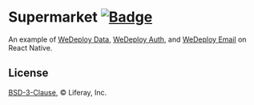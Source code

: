 # Supermarket [![Badge](https://img.shields.io/badge/built%20with-wedeploy-00d46a.svg?style=flat)](http://wedeploy.com)

An example of [WeDeploy Data](https://wedeploy.com/docs/data), [WeDeploy Auth](https://wedeploy.com/docs/auth), and [WeDeploy Email](https://wedeploy.com/docs/email) on React Native.

## License

[BSD-3-Clause](./LICENSE.md), © Liferay, Inc.
